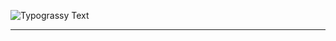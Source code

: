 
![Typograssy Text](https://typograssy.deno.dev/api?text=%E3%81%93%E3%82%93%E3%81%AB%E3%81%A1%E3%81%AF%20!%20!%20%E5%B1%B1%E7%94%B0%20%E5%A4%A7%E9%99%BD%E3%81%A7%E3%81%99%20!%20!&l1=9bcaa3&l4=228742&speed=100)

---
